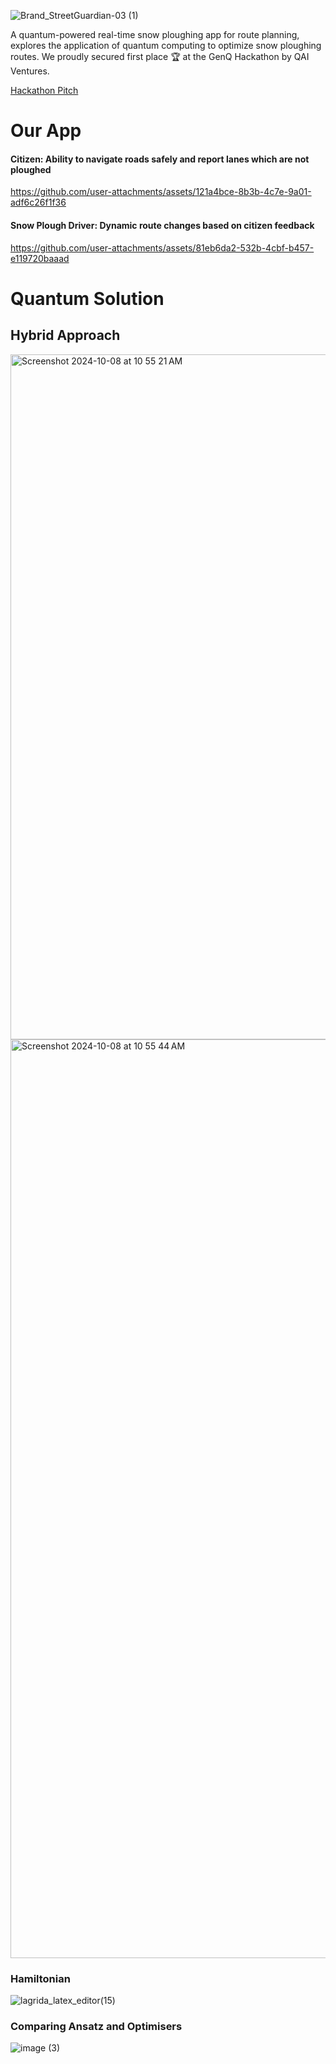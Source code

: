 ![Brand_StreetGuardian-03 (1)](https://github.com/user-attachments/assets/e4f29584-8067-4feb-89ca-22dac7c22c86)

A quantum-powered real-time snow ploughing app for route planning, explores the application of quantum computing to optimize snow ploughing routes. We proudly secured first place 🏆 at the GenQ Hackathon by QAI Ventures. 

[Hackathon Pitch](https://www.canva.com/design/DAGSrsZbRAQ/Aqf1Kp43jx623YvmKYiRKA/view?utm_content=DAGSrsZbRAQ&utm_campaign=designshare&utm_medium=link&utm_source=editor)

# Our App

#### Citizen: Ability to navigate roads safely and report lanes which are not ploughed

https://github.com/user-attachments/assets/121a4bce-8b3b-4c7e-9a01-adf6c26f1f36


#### Snow Plough Driver: Dynamic route changes based on citizen feedback


https://github.com/user-attachments/assets/81eb6da2-532b-4cbf-b457-e119720baaad


# Quantum Solution

## Hybrid Approach

<img width="1096" alt="Screenshot 2024-10-08 at 10 55 21 AM" src="https://github.com/user-attachments/assets/aed1af2d-9694-455d-8bd3-08128b1893e8">

<img width="1470" alt="Screenshot 2024-10-08 at 10 55 44 AM" src="https://github.com/user-attachments/assets/bbf509ee-9bd8-441e-9f2e-4aeacacf4a88">

### Hamiltonian 

![lagrida_latex_editor(15)](https://github.com/user-attachments/assets/c36d959d-046e-4452-863d-c28cf84bfa25)

### Comparing Ansatz and Optimisers

![image (3)](https://github.com/user-attachments/assets/af64fa7f-81fa-49b2-ada3-dc898bacc2cd)


